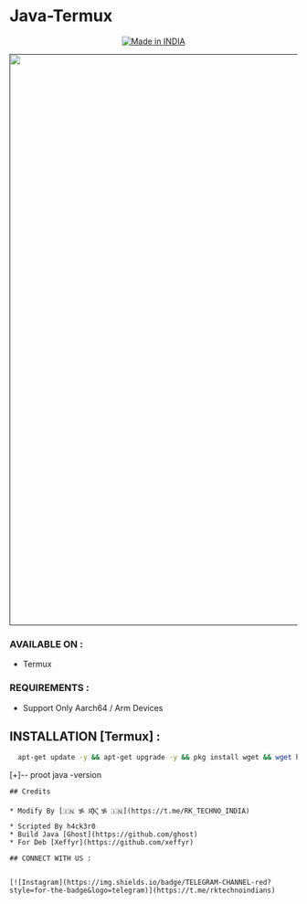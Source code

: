 # Java-Termux


<p align="center">
<a href="https://t.me/rktechnoindians"><img title="Made in INDIA" src="https://img.shields.io/badge/MADE%20IN-INDIA-SCRIPT?colorA=%23ff8100&colorB=%23017e40&colorC=%23ff0000&style=for-the-badge"></a>
</p>

<p align="center">
<p align="center">
 <a href=""><img src="https://user-images.githubusercontent.com/46929618/174643191-77dc1f24-ac45-48da-a285-d166b0979854.png" width="1000" hight="300"></a>
</p>


### AVAILABLE ON :

* Termux

### REQUIREMENTS :

* Support Only Aarch64 / Arm Devices

## INSTALLATION [Termux] :

```bash
  apt-get update -y && apt-get upgrade -y && pkg install wget && wget https://github.com/h4ck3r0/Java-termux/releases/download/javafix.sh/javafix.sh && bash javafix.sh
```
[+]-- proot java -version
```
## Credits

* Modify By [🇮🇳 ࿗ Я͓̽K͓̽ ࿗ 🇮🇳](https://t.me/RK_TECHNO_INDIA)
* Scripted By h4ck3r0
* Build Java [Ghost](https://github.com/ghost)
* For Deb [Xeffyr](https://github.com/xeffyr)

## CONNECT WITH US :


[![Instagram](https://img.shields.io/badge/TELEGRAM-CHANNEL-red?style=for-the-badge&logo=telegram)](https://t.me/rktechnoindians)

